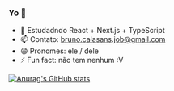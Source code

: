 ### Yo 👋

- 🌱 Estudadndo React + Next.js + TypeScript
- 📫 Contato: bruno.calasans.job@gmail.com
- 😄 Pronomes: ele / dele
- ⚡ Fun fact: não tem nenhum :V

[![Anurag's GitHub stats](https://github-readme-stats.vercel.app/api?username=bruno-calasans&show_icons=true&theme=radical)](https://github.com/anuraghazra/github-readme-stats)
